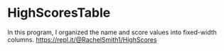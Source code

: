 # HighScoresTable
In this program, I organized the name and score values into fixed-width columns.
https://repl.it/@RachelSmith1/HighScores
